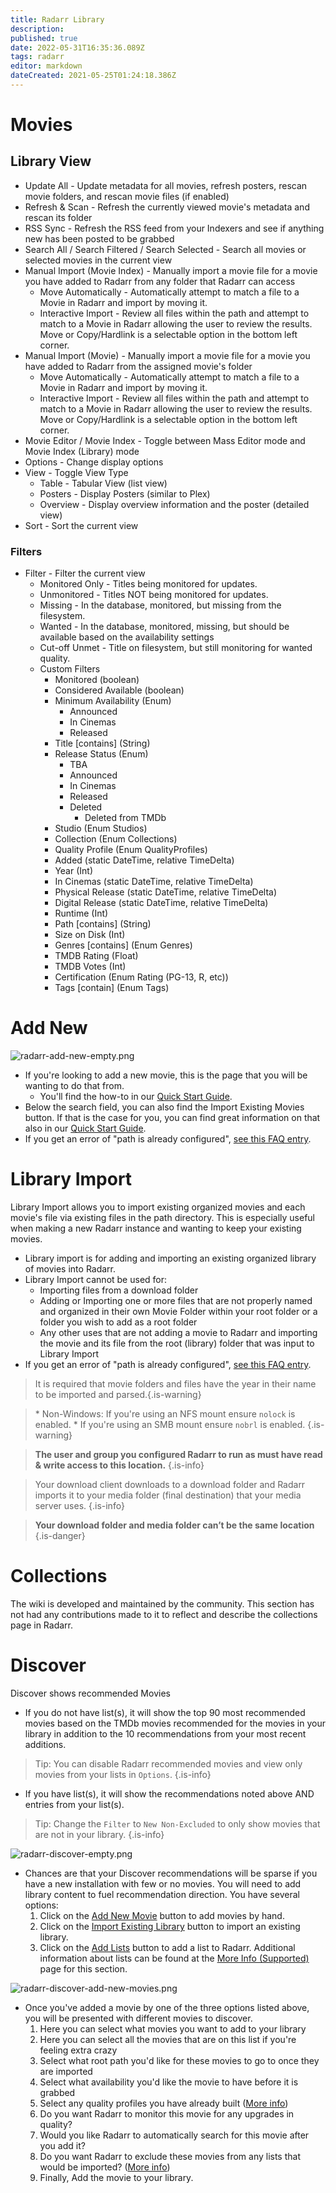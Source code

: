 ```yaml
---
title: Radarr Library
description: 
published: true
date: 2022-05-31T16:35:36.089Z
tags: radarr
editor: markdown
dateCreated: 2021-05-25T01:24:18.386Z
---
```


# Movies

## Library View

- Update All - Update metadata for all movies, refresh posters, rescan movie folders, and rescan movie files (if enabled)
- Refresh & Scan - Refresh the currently viewed movie's metadata and rescan its folder
- RSS Sync - Refresh the RSS feed from your Indexers and see if anything new has been posted to be grabbed
- Search All / Search Filtered / Search Selected - Search all movies or selected movies in the current view
- Manual Import (Movie Index) - Manually import a movie file for a movie you have added to Radarr from any folder that Radarr can access
  - Move Automatically -  Automatically attempt to match a file to a Movie in Radarr and import by moving it.
  - Interactive Import -  Review all files within the path and attempt to match to a Movie in Radarr allowing the user to review the results. Move or Copy/Hardlink is a selectable option in the bottom left corner.
- Manual Import (Movie) - Manually import a movie file for a movie you have added to Radarr from the assigned movie's folder
  - Move Automatically -  Automatically attempt to match a file to a Movie in Radarr and import by moving it.
  - Interactive Import -  Review all files within the path and attempt to match to a Movie in Radarr allowing the user to review the results. Move or Copy/Hardlink is a selectable option in the bottom left corner.
- Movie Editor / Movie Index - Toggle between Mass Editor mode and Movie Index (Library) mode
- Options - Change display options
- View - Toggle View Type
  - Table - Tabular View (list view)
  - Posters - Display Posters (similar to Plex)
  - Overview - Display overview information and the poster (detailed view)
- Sort - Sort the current view

### Filters

- Filter - Filter the current view
  - Monitored Only - Titles being monitored for updates.
  - Unmonitored - Titles NOT being monitored for updates.
  - Missing - In the database, monitored, but missing from the filesystem.
  - Wanted - In the database, monitored, missing, but should be available based on the availability settings
  - Cut-off Unmet - Title on filesystem, but still monitoring for wanted quality.
  - Custom Filters
    - Monitored (boolean)
    - Considered Available (boolean)
    - Minimum Availability (Enum)
      - Announced
      - In Cinemas
      - Released
    - Title \[contains\] (String)
    - Release Status (Enum)
      - TBA
      - Announced
      - In Cinemas
      - Released
      - Deleted
        - Deleted from TMDb
    - Studio (Enum Studios)
    - Collection (Enum Collections)
    - Quality Profile (Enum QualityProfiles)
    - Added (static DateTime, relative TimeDelta)
    - Year (Int)
    - In Cinemas (static DateTime, relative TimeDelta)
    - Physical Release (static DateTime, relative TimeDelta)
    - Digital Release (static DateTime, relative TimeDelta)
    - Runtime (Int)
    - Path \[contains\] (String)
    - Size on Disk (Int)
    - Genres \[contains\] (Enum Genres)
    - TMDB Rating (Float)
    - TMDB Votes (Int)
    - Certification (Enum Rating (PG-13, R, etc))
    - Tags \[contain\] (Enum Tags)

# Add New

![radarr-add-new-empty.png](/assets/radarr/radarr-add-new-empty.png)

- If you're looking to add a new movie, this is the page that you will be wanting to do that from.
  - You'll find the how-to in our [Quick Start Guide](/radarr/quick-start-guide).
- Below the search field, you can also find the Import Existing Movies button. If that is the case for you, you can find great information on that also in our [Quick Start Guide](/radarr/quick-start-guide).
- If you get an error of "path is already configured", [see this FAQ entry](/radarr/faq#path-is-already-configured-for-an-existing-movie).

# Library Import

Library Import allows you to import existing organized movies and each movie's file via existing files in the path directory. This is especially useful when making a new Radarr instance and wanting to keep your existing movies.

- Library import is for adding and importing an existing organized library of movies into Radarr.
- Library Import cannot be used for:
  - Importing files from a download folder
  - Adding or Importing one or more files that are not properly named and organized in their own Movie Folder within your root folder or a folder you wish to add as a root folder
  - Any other uses that are not adding a movie to Radarr and importing the movie and its file from the root (library) folder that was input to Library Import
- If you get an error of "path is already configured", [see this FAQ entry](/radarr/faq#path-is-already-configured-for-an-existing-movie).
  
> It is required that movie folders and files have the year in their name to be imported and parsed.{.is-warning}

> \* Non-Windows: If you're using an NFS mount ensure `nolock` is enabled.
> \* If you're using an SMB mount ensure `nobrl` is enabled.
{.is-warning}

> **The user and group you configured Radarr to run as must have read & write access to this location.**
{.is-info}

> Your download client downloads to a download folder and Radarr imports it to your media folder (final destination) that your media server uses.
{.is-info}

> **Your download folder and media folder can’t be the same location**
{.is-danger}

# Collections

The wiki is developed and maintained by the community.
This section has not had any contributions made to it to reflect and describe the collections page in Radarr.

# Discover

Discover shows recommended Movies

- If you do not have list(s), it will show the top 90 most recommended movies based on the TMDb movies recommended for the movies in your library in addition to the 10 recommendations from your most recent additions.

> Tip: You can disable Radarr recommended movies and view only movies from your lists in `Options`.
{.is-info}

- If you have list(s), it will show the recommendations noted above AND entries from your list(s).

> Tip: Change the `Filter` to `New Non-Excluded` to only show movies that are not in your library.
{.is-info}

![radarr-discover-empty.png](/assets/radarr/radarr-discover-empty.png)

- Chances are that your Discover recommendations will be sparse if you have a new installation with few or no movies. You will need to add library content to fuel recommendation direction. You have several options:
  1. Click on the [Add New Movie](/radarr/library#add-new) button to add movies by hand.
  1. Click on the [Import Existing Library](/radarr/library#library-import) button to import an existing library.
  1. Click on the [Add Lists](/radarr/settings#lists) button to add a list to Radarr. Additional information about lists can be found at the [More Info (Supported)](/radarr/faq#what-are-lists-and-what-can-they-do-for-me) page for this section.

![radarr-discover-add-new-movies.png](/assets/radarr/radarr-discover-add-new-movies.png)

- Once you've added a movie by one of the three options listed above, you will be presented with different movies to discover.
    1. Here you can select what movies you want to add to your library
    1. Here you can select all the movies that are on this list if you're feeling extra crazy
    1. Select what root path you'd like for these movies to go to once they are imported
    1. Select what availability you'd like the movie to have before it is grabbed
    1. Select any quality profiles you have already built ([More info](/radarr/settings#quality-profiles))
    1. Do you want Radarr to monitor this movie for any upgrades in quality?
    1. Would you like Radarr to automatically search for this movie after you add it?
    1. Do you want Radarr to exclude these movies from any lists that would be imported? ([More info](/radarr/settings#list-exclusion))
    1. Finally, Add the movie to your library.
